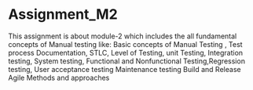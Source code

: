# Assignment_M2
This assignment is about module-2 which includes the all fundamental concepts of Manual testing like:
Basic concepts of Manual Testing , Test process Documentation, STLC, Level of Testing, unit Testing, Integration testing, System testing, Functional and Nonfunctional Testing,Regression testing, User acceptance testing
Maintenance testing
Build and Release
Agile Methods and approaches
